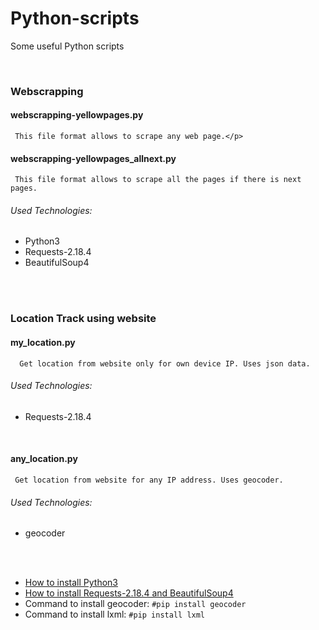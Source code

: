 # Python-scripts
Some useful Python scripts

<br/>

### Webscrapping
#### webscrapping-yellowpages.py
     This file format allows to scrape any web page.</p>
#### webscrapping-yellowpages_allnext.py
     This file format allows to scrape all the pages if there is next pages.

###### Used Technologies:
- Python3
- Requests-2.18.4
- BeautifulSoup4

<br/>
<br/>

### Location Track using website
#### my_location.py
      Get location from website only for own device IP. Uses json data.
###### Used Technologies:
- Requests-2.18.4  

<br/>

#### any_location.py
     Get location from website for any IP address. Uses geocoder.
###### Used Technologies:
- geocoder

<br/>
<br/>

- [How to install Python3](http://imtilab.blogspot.com/2017/10/install-python-362-on-windows-10.html)
- [How to install Requests-2.18.4 and BeautifulSoup4](http://imtilab.blogspot.com/2017/11/install-requests-2184-and.html)
- Command to install geocoder:
  ```#pip install geocoder```
- Command to install lxml:
  ```#pip install lxml```
